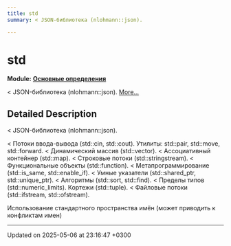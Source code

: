 ```yaml
---
title: std
summary: < JSON-библиотека (nlohmann::json). 

---
```


# std

**Module:** **[Основные определения](Modules/group__core__definitions.md)**

< JSON-библиотека (nlohmann::json).  [More...](#detailed-description)

## Detailed Description

< JSON-библиотека (nlohmann::json). 

< Потоки ввода-вывода (std::cin, std::cout). Утилиты: std::pair, std::move, std::forward. < Динамический массив (std::vector). < Ассоциативный контейнер (std::map). < Строковые потоки (std::stringstream). < Функциональные объекты (std::function). < Метапрограммирование (std::is_same, std::enable_if). < Умные указатели (std::shared_ptr, std::unique_ptr). < Алгоритмы (std::sort, std::find). < Пределы типов (std::numeric_limits). Кортежи (std::tuple). < Файловые потоки (std::ifstream, std::ofstream).

Использование стандартного пространства имён (может приводить к конфликтам имен) 






-------------------------------

Updated on 2025-05-06 at 23:16:47 +0300